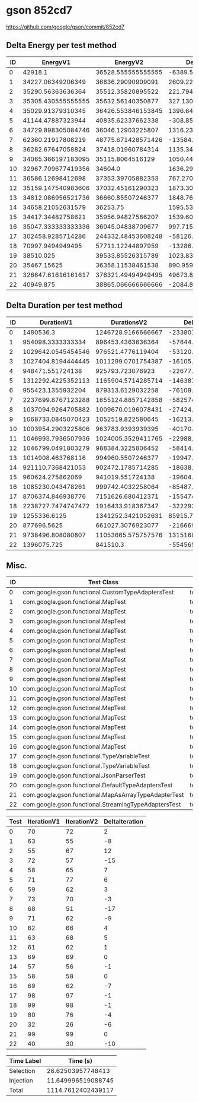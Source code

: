 # gson 852cd7


https://github.com/google/gson/commit/852cd7



## Delta Energy per test method


| ID | EnergyV1 | EnergyV2 | DeltaEnergy | σ |
| --- | --- | --- | --- | --- |
| 0 | 42918.1 | 36528.555555555555 | -6389.544444444444 | 17394.01657233232 | 5336.8781550039175 |
| 1 | 34227.06349206349 | 36836.29090909091 | 2609.2274170274177 | 3231.6292655956795 | 4546.547472024448 |
| 2 | 35290.56363636364 | 35512.35820895522 | 221.79457259158517 | 4166.208674403826 | 3655.414571916826 |
| 3 | 35305.430555555555 | 35632.56140350877 | 327.1308479532163 | 4157.3192946175905 | 4247.724885438081 |
| 4 | 35029.91379310345 | 36426.553846153845 | 1396.640053050396 | 3336.593355011411 | 3774.8622472299744 |
| 5 | 41144.47887323944 | 40835.62337662338 | -308.8554966160591 | 11767.362317508776 | 10787.309646228265 |
| 6 | 34729.898305084746 | 36046.12903225807 | 1316.2307271733225 | 3954.055633872624 | 4658.352853308916 |
| 7 | 62360.21917808219 | 48775.671428571426 | -13584.547749510763 | 43861.0393802245 | 30849.827147337663 |
| 8 | 36282.67647058824 | 37418.01960784314 | 1135.343137254902 | 3427.771002034346 | 6306.733194598518 |
| 9 | 34065.366197183095 | 35115.8064516129 | 1050.4402544298064 | 3991.0964649655098 | 4293.979374166209 |
| 10 | 32967.709677419356 | 34604.0 | 1636.290322580644 | 4546.343012431039 | 4067.763297246319 |
| 11 | 36586.12698412698 | 37353.39705882353 | 767.2700746965493 | 3261.0331671432546 | 6091.142646450099 |
| 12 | 35159.147540983606 | 37032.45161290323 | 1873.3040719196215 | 4447.977896940843 | 6681.072068881923 |
| 13 | 34812.086956521736 | 36660.85507246377 | 1848.7681159420317 | 3576.9685843334055 | 8404.019563255175 |
| 14 | 34658.21052631579 | 36253.75 | 1595.5394736842136 | 4087.8653234967387 | 4780.212130118136 |
| 15 | 34417.34482758621 | 35956.94827586207 | 1539.6034482758623 | 3327.3091776768442 | 4117.912801669336 |
| 16 | 35047.333333333336 | 36045.04838709677 | 997.715053763437 | 4216.275957152224 | 4394.925080749456 |
| 17 | 302458.9285714286 | 244332.48453608248 | -58126.444035346096 | 575875.2557069596 | 486386.7082827046 |
| 18 | 70997.9494949495 | 57711.12244897959 | -13286.827045969905 | 152475.17056741766 | 27533.00295610569 |
| 19 | 38510.025 | 39533.85526315789 | 1023.8302631578917 | 7877.692141380939 | 9242.897232760248 |
| 20 | 35467.15625 | 36358.11538461538 | 890.9591346153829 | 5468.4276254089655 | 4701.954170889793 |
| 21 | 326647.61616161617 | 376321.49494949495 | 49673.878787878784 | 541553.4379586586 | 587491.1859000181 |
| 22 | 40949.875 | 38865.066666666666 | -2084.8083333333343 | 13355.019734518366 | 4713.1068799913955 |

## Delta Duration per test method


| ID | DurationV1 | DurationsV2 | DeltaDuration |
| --- | --- | --- | --- |
| 0 | 1480536.3 | 1246728.9166666667 | -233807.3833333333 |
| 1 | 954098.3333333334 | 896453.4363636364 | -57644.89696969697 |
| 2 | 1029642.0545454546 | 976521.4776119404 | -53120.57693351421 |
| 3 | 1027404.8194444445 | 1011299.0701754387 | -16105.749269005843 |
| 4 | 948471.551724138 | 925793.723076923 | -22677.82864721492 |
| 5 | 1312292.4225352113 | 1165904.5714285714 | -146387.85110663995 |
| 6 | 955423.1355932204 | 879313.6129032258 | -76109.52268999454 |
| 7 | 2237699.8767123288 | 1655124.8857142858 | -582574.990998043 |
| 8 | 1037094.9264705882 | 1009670.0196078431 | -27424.90686274506 |
| 9 | 1068733.0845070423 | 1052519.822580645 | -16213.261926397216 |
| 10 | 1003954.2903225806 | 963783.9393939395 | -40170.35092864116 |
| 11 | 1046993.7936507936 | 1024005.3529411765 | -22988.440709617105 |
| 12 | 1046799.0491803279 | 988384.3225806452 | -58414.726599682705 |
| 13 | 1014908.463768116 | 994960.5507246377 | -19947.91304347827 |
| 14 | 921110.7368421053 | 902472.1785714285 | -18638.55827067676 |
| 15 | 960624.275862069 | 941019.551724138 | -19604.724137931014 |
| 16 | 1085230.043478261 | 999742.4032258064 | -85487.64025245456 |
| 17 | 8706374.846938776 | 7151626.680412371 | -1554748.1665264051 |
| 18 | 2238727.7474747472 | 1916433.918367347 | -322293.82910740026 |
| 19 | 1255336.6125 | 1341252.3421052631 | 85915.7296052631 |
| 20 | 877696.5625 | 661027.3076923077 | -216669.25480769225 |
| 21 | 9738496.808080807 | 11053665.575757576 | 1315168.7676767688 |
| 22 | 1396075.725 | 841510.3 | -554565.425 |

## Misc.

| ID | Test Class | Test Method |
| --- | --- | --- |
| 0 | com.google.gson.functional.CustomTypeAdaptersTest | testCustomAdapterInvokedForMapElementDeserialization |
| 1 | com.google.gson.functional.MapTest | testMapDeserializationWithDuplicateKeys |
| 2 | com.google.gson.functional.MapTest | testMapDeserializationWithNullKey |
| 3 | com.google.gson.functional.MapTest | testMapStandardSubclassDeserialization |
| 4 | com.google.gson.functional.MapTest | testReadMapsWithEmptyStringKey |
| 5 | com.google.gson.functional.MapTest | testMapSubclassDeserialization |
| 6 | com.google.gson.functional.MapTest | testStringKeyDeserialization |
| 7 | com.google.gson.functional.MapTest | testMapDeserialization |
| 8 | com.google.gson.functional.MapTest | testMapDeserializationWithNullValue |
| 9 | com.google.gson.functional.MapTest | testComplexKeysDeserialization |
| 10 | com.google.gson.functional.MapTest | testMapDeserializationWithWildcardValues |
| 11 | com.google.gson.functional.MapTest | testMapDeserializationEmpty |
| 12 | com.google.gson.functional.MapTest | testMapDeserializationWithIntegerKeys |
| 13 | com.google.gson.functional.MapTest | testMapOfMapDeserialization |
| 14 | com.google.gson.functional.MapTest | testBooleanKeyDeserialization |
| 15 | com.google.gson.functional.MapTest | testNumberKeyDeserialization |
| 16 | com.google.gson.functional.MapTest | testParameterizedMapSubclassDeserialization |
| 17 | com.google.gson.functional.TypeVariableTest | testAdvancedTypeVariables |
| 18 | com.google.gson.functional.TypeVariableTest | testTypeVariablesViaTypeParameter |
| 19 | com.google.gson.functional.JsonParserTest | testExtraCommasInMaps |
| 20 | com.google.gson.functional.DefaultTypeAdaptersTest | testPropertiesDeserialization |
| 21 | com.google.gson.functional.MapAsArrayTypeAdapterTest | testSerializeComplexMapWithTypeAdapter |
| 22 | com.google.gson.functional.StreamingTypeAdaptersTest | testDeserializeMap |




| Test | IterationV1 | IterationV2 | DeltaIteration |
| --- | --- | --- | --- |
| 0 | 70 | 72 | 2 |
| 1 | 63 | 55 | -8 |
| 2 | 55 | 67 | 12 |
| 3 | 72 | 57 | -15 |
| 4 | 58 | 65 | 7 |
| 5 | 71 | 77 | 6 |
| 6 | 59 | 62 | 3 |
| 7 | 73 | 70 | -3 |
| 8 | 68 | 51 | -17 |
| 9 | 71 | 62 | -9 |
| 10 | 62 | 66 | 4 |
| 11 | 63 | 68 | 5 |
| 12 | 61 | 62 | 1 |
| 13 | 69 | 69 | 0 |
| 14 | 57 | 56 | -1 |
| 15 | 58 | 58 | 0 |
| 16 | 69 | 62 | -7 |
| 17 | 98 | 97 | -1 |
| 18 | 99 | 98 | -1 |
| 19 | 80 | 76 | -4 |
| 20 | 32 | 26 | -6 |
| 21 | 99 | 99 | 0 |
| 22 | 40 | 30 | -10 |



| Time Label | Time (s) |
| --- | --- |
| Selection | 26.62503957748413 |
| Injection | 11.649996519088745 |
| Total | 1114.7612402439117 |


